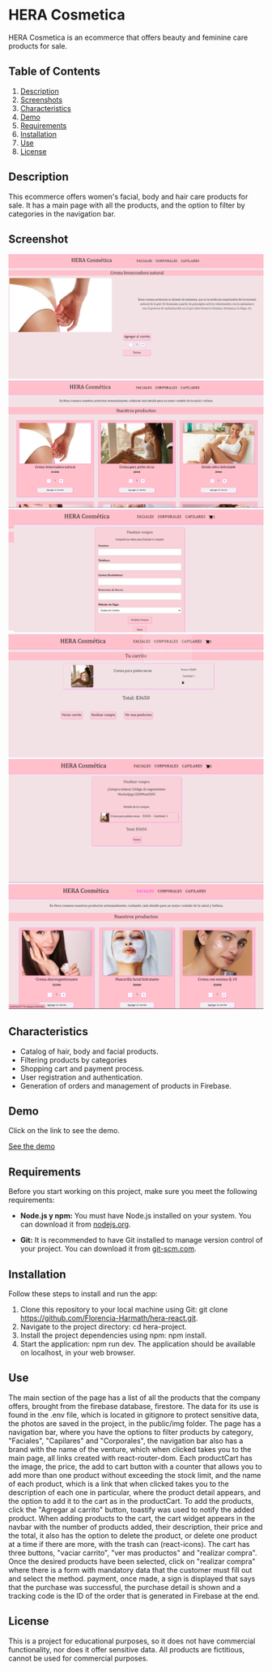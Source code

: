# HERA Cosmetica

HERA Cosmetica is an ecommerce that offers beauty and feminine care products for sale.

## Table of Contents

1. [Description](#description)
2. [Screenshots](#screenshot)
3. [Characteristics](#characteristics)
4. [Demo](#demo)
5. [Requirements](#requirements)
6. [Installation](#installation)
7. [Use](#use)
8. [License](#license)

## Description

This ecommerce offers women's facial, body and hair care products for sale. It has a main page with all the products, and the option to filter by categories in the navigation bar.

## Screenshot

![Captura de Pantalla 1](public/img/captura-1.png)
![Captura de Pantalla 2](public/img/captura-2.png)
![Captura de Pantalla 3](public/img/captura-3.png)
![Captura de Pantalla 4](public/img/captura-4.png)
![Captura de Pantalla 5](public/img/captura-5.png)
![Captura de Pantalla 6](public/img/captura-6.png)

## Characteristics

- Catalog of hair, body and facial products.
- Filtering products by categories
- Shopping cart and payment process.
- User registration and authentication.
- Generation of orders and management of products in Firebase.

## Demo

Click on the link to see the demo.

[See the demo](public/video/demo.webm)

## Requirements

Before you start working on this project, make sure you meet the following requirements:

- **Node.js y npm:** You must have Node.js installed on your system. You can download it from [nodejs.org](https://nodejs.org/).

- **Git:** It is recommended to have Git installed to manage version control of your project. You can download it from [git-scm.com](https://git-scm.com/).


## Installation

Follow these steps to install and run the app:

1. Clone this repository to your local machine using Git: git clone https://github.com/Florencia-Harmath/hera-react.git.
2. Navigate to the project directory: cd hera-project.
3. Install the project dependencies using npm: npm install.
4. Start the application: npm run dev.
The application should be available on localhost, in your web browser.

## Use

The main section of the page has a list of all the products that the company offers, brought from the firebase database, firestore. The data for its use is found in the .env file, which is located in gitignore to protect sensitive data, the photos are saved in the project, in the public/img folder. The page has a navigation bar, where you have the options to filter products by category, "Faciales", "Capilares" and "Corporales", the navigation bar also has a brand with the name of the venture, which when clicked takes you to the main page, all links created with react-router-dom. Each productCart has the image, the price, the add to cart button with a counter that allows you to add more than one product without exceeding the stock limit, and the name of each product, which is a link that when clicked takes you to the description of each one in particular, where the product detail appears, and the option to add it to the cart as in the productCart. To add the products, click the "Agregar al carrito" button, toastify was used to notify the added product. When adding products to the cart, the cart widget appears in the navbar with the number of products added, their description, their price and the total, it also has the option to delete the product, or delete one product at a time if there are more, with the trash can (react-icons). The cart has three buttons, "vaciar carrito", "ver mas productos" and "realizar compra". Once the desired products have been selected, click on "realizar compra" where there is a form with mandatory data that the customer must fill out and select the method. payment, once made, a sign is displayed that says that the purchase was successful, the purchase detail is shown and a tracking code is the ID of the order that is generated in Firebase at the end. 


## License

This is a project for educational purposes, so it does not have commercial functionality, nor does it offer sensitive data. All products are fictitious, cannot be used for commercial purposes.

